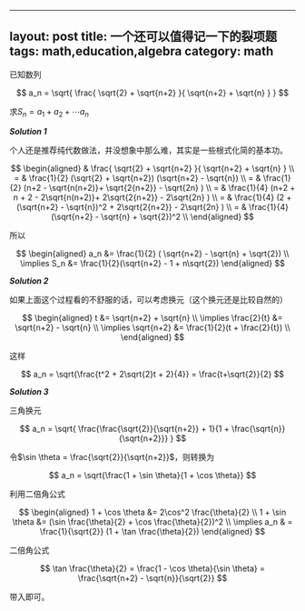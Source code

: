 ---
layout: post
title: 一个还可以值得记一下的裂项题
tags: math,education,algebra
category: math
---- 

已知数列

$$
    a_n = \sqrt{ \frac{ \sqrt{2} + \sqrt{n+2} }{ \sqrt{n+2} + \sqrt{n} } }
$$

求$S_n = a_1 + a_2 + \cdots a_n$

***Solution 1***

个人还是推荐纯代数做法，并没想象中那么难，其实是一些根式化简的基本功。

$$
\begin{aligned}
    & \frac{ \sqrt{2} + \sqrt{n+2} }{ \sqrt{n+2} + \sqrt{n} } \\
    = & \frac{1}{2} (\sqrt{2} + \sqrt{n+2}) (\sqrt{n+2} - \sqrt{n}) \\
    = & \frac{1}{2} (n+2 - \sqrt{n(n+2)}+ \sqrt{2{n+2}} - \sqrt{2n} ) \\
    = & \frac{1}{4} (n+2 + n + 2 - 2\sqrt{n(n+2)}+ 2\sqrt{2{n+2}} - 2\sqrt{2n} ) \\
    = & \frac{1}{4} (2 + (\sqrt{n+2} - \sqrt{n})^2 +  2\sqrt{2{n+2}} - 2\sqrt{2n} ) \\
    = & \frac{1}{4} (\sqrt{n+2} - \sqrt{n} + \sqrt{2})^2 \\
\end{aligned}
$$

所以

$$
\begin{aligned}
    a_n &= \frac{1}{2} ( \sqrt{n+2} - \sqrt{n} + \sqrt{2}) \\
    \implies S_n &= \frac{1}{2}(\sqrt{n+2} - 1 + n\sqrt{2})
\end{aligned}
$$

***Solution 2***

如果上面这个过程看的不舒服的话，可以考虑换元（这个换元还是比较自然的）

$$
\begin{aligned}
    t &= \sqrt{n+2} + \sqrt{n} \\
    \implies \frac{2}{t} &= \sqrt{n+2} - \sqrt{n} \\
    \implies \sqrt{n+2} &= \frac{1}{2}(t + \frac{2}{t}) \\
\end{aligned}
$$

这样

$$
    a_n = \sqrt{\frac{t^2 + 2\sqrt{2}t + 2}{4}} = \frac{t+\sqrt{2}}{2}
$$

***Solution 3***

三角换元

$$
    a_n = \sqrt{
        \frac{\frac{\sqrt{2}}{\sqrt{n+2}} + 1}{1 + \frac{\sqrt{n}}{\sqrt{n+2}}}
    }
$$

令$\sin \theta = \frac{\sqrt{2}}{\sqrt{n+2}}$，则转换为

$$
    a_n = \sqrt{\frac{1 + \sin \theta}{1 + \cos \theta}}
$$

利用二倍角公式

$$
\begin{aligned}
    1 + \cos \theta &= 2\cos^2 \frac{\theta}{2} \\
    1 + \sin \theta &= (\sin \frac{\theta}{2} + \cos \frac{\theta}{2})^2 \\
    \implies a_n & = \frac{1}{\sqrt{2}} (1 + \tan \frac{\theta}{2})
\end{aligned}
$$

二倍角公式

$$
    \tan \frac{\theta}{2} = \frac{1 - \cos \theta}{\sin \theta} = \frac{\sqrt{n+2} - \sqrt{n}}{\sqrt{2}}
$$

带入即可。
